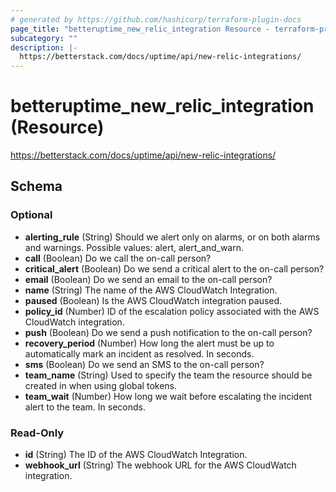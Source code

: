 ```yaml
---
# generated by https://github.com/hashicorp/terraform-plugin-docs
page_title: "betteruptime_new_relic_integration Resource - terraform-provider-better-uptime"
subcategory: ""
description: |-
  https://betterstack.com/docs/uptime/api/new-relic-integrations/
---
```


# betteruptime_new_relic_integration (Resource)

https://betterstack.com/docs/uptime/api/new-relic-integrations/



<!-- schema generated by tfplugindocs -->
## Schema

### Optional

- **alerting_rule** (String) Should we alert only on alarms, or on both alarms and warnings. Possible values: alert, alert_and_warn.
- **call** (Boolean) Do we call the on-call person?
- **critical_alert** (Boolean) Do we send a critical alert to the on-call person?
- **email** (Boolean) Do we send an email to the on-call person?
- **name** (String) The name of the AWS CloudWatch Integration.
- **paused** (Boolean) Is the AWS CloudWatch integration paused.
- **policy_id** (Number) ID of the escalation policy associated with the AWS CloudWatch integration.
- **push** (Boolean) Do we send a push notification to the on-call person?
- **recovery_period** (Number) How long the alert must be up to automatically mark an incident as resolved. In seconds.
- **sms** (Boolean) Do we send an SMS to the on-call person?
- **team_name** (String) Used to specify the team the resource should be created in when using global tokens.
- **team_wait** (Number) How long we wait before escalating the incident alert to the team. In seconds.

### Read-Only

- **id** (String) The ID of the AWS CloudWatch Integration.
- **webhook_url** (String) The webhook URL for the AWS CloudWatch integration.



